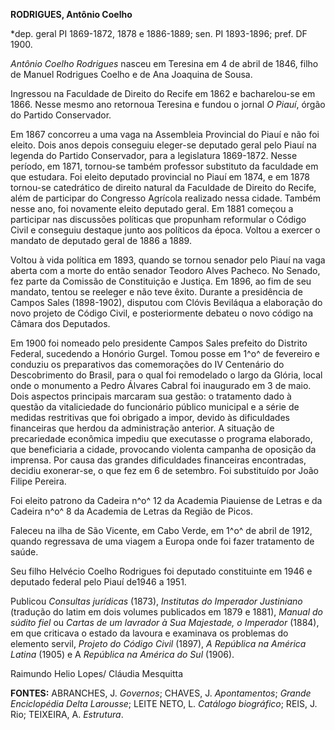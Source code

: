**RODRIGUES, Antônio Coelho**

\*dep. geral PI 1869-1872, 1878 e 1886-1889; sen. PI 1893-1896; pref. DF
1900.

*Antônio Coelho Rodrigues* nasceu em Teresina em 4 de abril de 1846,
filho de Manuel Rodrigues Coelho e de Ana Joaquina de Sousa.

Ingressou na Faculdade de Direito do Recife em 1862 e bacharelou-se em
1866. Nesse mesmo ano retornoua Teresina e fundou o jornal *O Piauí*,
órgão do Partido Conservador.

Em 1867 concorreu a uma vaga na Assembleia Provincial do Piauí e não foi
eleito. Dois anos depois conseguiu eleger-se deputado geral pelo Piauí
na legenda do Partido Conservador, para a legislatura 1869-1872. Nesse
período, em 1871, tornou-se também professor substituto da faculdade em
que estudara. Foi eleito deputado provincial no Piauí em 1874, e em 1878
tornou-se catedrático de direito natural da Faculdade de Direito do
Recife, além de participar do Congresso Agrícola realizado nessa cidade.
Também nesse ano, foi novamente eleito deputado geral. Em 1881 começou a
participar nas discussões políticas que propunham reformular o Código
Civil e conseguiu destaque junto aos políticos da época. Voltou a
exercer o mandato de deputado geral de 1886 a 1889.

Voltou à vida política em 1893, quando se tornou senador pelo Piauí na
vaga aberta com a morte do então senador Teodoro Alves Pacheco. No
Senado, fez parte da Comissão de Constituição e Justiça. Em 1896, ao fim
de seu mandato, tentou se reeleger e não teve êxito. Durante a
presidência de Campos Sales (1898-1902), disputou com Clóvis Beviláqua a
elaboração do novo projeto de Código Civil, e posteriormente debateu o
novo código na Câmara dos Deputados.

Em 1900 foi nomeado pelo presidente Campos Sales prefeito do Distrito
Federal, sucedendo a Honório Gurgel. Tomou posse em 1^o^ de fevereiro e
conduziu os preparativos das comemorações do IV Centenário do
Descobrimento do Brasil, para o qual foi remodelado o largo da Glória,
local onde o monumento a Pedro Álvares Cabral foi inaugurado em 3 de
maio. Dois aspectos principais marcaram sua gestão: o tratamento dado à
questão da vitaliciedade do funcionário público municipal e a série de
medidas restritivas que foi obrigado a impor, devido às dificuldades
financeiras que herdou da administração anterior. A situação de
precariedade econômica impediu que executasse o programa elaborado, que
beneficiaria a cidade, provocando violenta campanha de oposição da
imprensa. Por causa das grandes dificuldades financeiras encontradas,
decidiu exonerar-se, o que fez em 6 de setembro. Foi substituído por
João Filipe Pereira.

Foi eleito patrono da Cadeira n^o^ 12 da Academia Piauiense de Letras e
da Cadeira n^o^ 8 da Academia de Letras da Região de Picos.

Faleceu na ilha de São Vicente, em Cabo Verde, em 1^o^ de abril de 1912,
quando regressava de uma viagem a Europa onde foi fazer tratamento de
saúde.

Seu filho Helvécio Coelho Rodrigues foi deputado constituinte em 1946 e
deputado federal pelo Piauí de1946 a 1951.

Publicou *Consultas jurídicas* (1873), *Institutas do Imperador*
*Justiniano* (tradução do latim em dois volumes publicados em 1879 e
1881), *Manual do súdito fiel* ou *Cartas de um lavrador à Sua
Majestade, o Imperador* (1884), em que criticava o estado da lavoura e
examinava os problemas do elemento servil, *Projeto do Código Civil*
(1897), *A República na América Latina* (1905) e A *República na América
do Sul* (1906).

Raimundo Helio Lopes/ Cláudia Mesquitta

**FONTES:** ABRANCHES, J. *Governos*; CHAVES, J. *Apontamentos*; *Grande
Enciclopédia Delta Larousse*; LEITE NETO, L. *Catálogo biográfico*;
REIS, J. Rio; TEIXEIRA, A. *Estrutura*.
